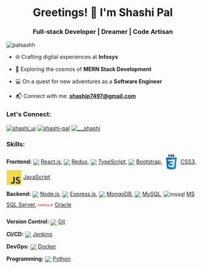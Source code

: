 <h1 align="center">Greetings! 🚀 I'm Shashi Pal</h1>
<h3 align="center">Full-stack Developer | Dreamer | Code Artisan</h3>

<p align="left"> <img src="https://komarev.com/ghpvc/?username=palsashh&label=Profile%20views&color=0e75b6&style=flat" alt="palsashh" /> </p>

- 🌐 Crafting digital experiences at **Infosys**

- 🚀 Exploring the cosmos of **MERN Stack Development**

- 💻 On a quest for new adventures as a **Software Engineer**

- 📬 Connect with me: **shaship7497@gmail.com**

<h3 align="left">Let's Connect:</h3>
<p align="left">
<a href="https://twitter.com/shashi_ui" target="blank"><img align="center" src="https://raw.githubusercontent.com/rahuldkjain/github-profile-readme-generator/master/src/images/icons/Social/twitter.svg" alt="shashi_ui" height="30" width="40" /></a>
<a href="https://linkedin.com/in/shashi-pal" target="blank"><img align="center" src="https://raw.githubusercontent.com/rahuldkjain/github-profile-readme-generator/master/src/images/icons/Social/linked-in-alt.svg" alt="shashi-pal" height="30" width="40" /></a>
<a href="https://instagram.com/_._shashi" target="blank"><img align="center" src="https://raw.githubusercontent.com/rahuldkjain/github-profile-readme-generator/master/src/images/icons/Social/instagram.svg" alt="_._shashi" height="30" width="40" /></a>
</p>

<h3 align="left">Skills:</h3>
<p align="left">
  <strong>Frontend:</strong>
  <img align="center" src="https://img.icons8.com/color/48/000000/react-native.png"/> <a href="https://reactjs.org/" target="_blank" rel="noreferrer"> React.js</a>, 
  <img align="center" src="https://img.icons8.com/color/48/000000/redux.png"/> <a href="https://redux.js.org" target="_blank" rel="noreferrer"> Redux</a>, 
  <img align="center" src="https://img.icons8.com/color/48/000000/typescript.png"/> <a href="https://www.typescriptlang.org/" target="_blank" rel="noreferrer"> TypeScript</a>, 
  <img align="center" src="https://img.icons8.com/color/48/000000/bootstrap.png"/> <a href="https://getbootstrap.com" target="_blank" rel="noreferrer"> Bootstrap</a>, 
  <img align="center" src="https://raw.githubusercontent.com/devicons/devicon/master/icons/css3/css3-original-wordmark.svg" alt="css3" width="40" height="40"/> <a href="https://www.w3schools.com/css/" target="_blank" rel="noreferrer"> CSS3</a>, 
  <img align="center" src="https://raw.githubusercontent.com/devicons/devicon/master/icons/javascript/javascript-original.svg" alt="javascript" width="40" height="40"/> <a href="https://developer.mozilla.org/en-US/docs/Web/JavaScript" target="_blank" rel="noreferrer"> JavaScript</a>
</p>

<p align="left">
  <strong>Backend:</strong>
  <img align="center" src="https://img.icons8.com/color/48/000000/nodejs.png"/> <a href="https://nodejs.org" target="_blank" rel="noreferrer"> Node.js</a>, 
  <img align="center" src="https://img.icons8.com/color/48/000000/express.png"/> <a href="https://expressjs.com" target="_blank" rel="noreferrer"> Express.js</a>, 
  <img align="center" src="https://img.icons8.com/color/48/000000/mongodb.png"/> <a href="https://www.mongodb.com/" target="_blank" rel="noreferrer"> MongoDB</a>, 
  <img align="center" src="https://img.icons8.com/color/48/000000/mysql.png"/> <a href="https://www.mysql.com/" target="_blank" rel="noreferrer"> MySQL</a>, 
  <img align="center" src="https://www.svgrepo.com/show/303229/microsoft-sql-server-logo.svg" alt="mssql" width="40" height="40"/> <a href="https://www.microsoft.com/en-us/sql-server" target="_blank" rel="noreferrer"> MS SQL Server</a>, 
  <img align="center" src="https://raw.githubusercontent.com/devicons/devicon/master/icons/oracle/oracle-original.svg" alt="oracle" width="40" height="40"/> <a href="https://www.oracle.com/" target="_blank" rel="noreferrer"> Oracle</a>
</p>

<p align="left">
  <strong>Version Control:</strong>
  <img align="center" src="https://img.icons8.com/color/48/000000/git.png"/> <a href="https://git-scm.com/" target="_blank" rel="noreferrer"> Git</a>
</p>

<p align="left">
  <strong>CI/CD:</strong>
  <img align="center" src="https://img.icons8.com/color/48/000000/jenkins.png"/> <a href="https://www.jenkins.io" target="_blank" rel="noreferrer"> Jenkins</a>
</p>

<p align="left">
  <strong>DevOps:</strong>
  <img align="center" src="https://img.icons8.com/color/48/000000/docker.png"/> <a href="https://www.docker.com/" target="_blank" rel="noreferrer"> Docker</a>
</p>

<p align="left">
  <strong>Programming:</strong>
  <img align="center" src="https://img.icons8.com/color/48/000000/python.png"/> <a href="https://www.python.org" target="_blank" rel="noreferrer"> Python</a>
</p>

